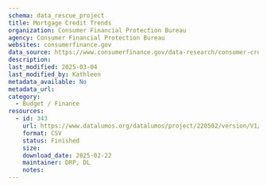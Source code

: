 ```yaml
---
schema: data_rescue_project 
title: Mortgage Credit Trends
organization: Consumer Financial Protection Bureau
agency: Consumer Financial Protection Bureau
websites: consumerfinance.gov
data_source: https://www.consumerfinance.gov/data-research/consumer-credit-trends/mortgages/
description: 
last_modified: 2025-03-04
last_modified_by: Kathleen
metadata_available: No
metadata_url: 
category:
  - Budget / Finance
resources:
  - id: 343
    url: https://www.datalumos.org/datalumos/project/220502/version/V1/view
    format: CSV
    status: Finished
    size: 
    download_date: 2025-02-22
    maintainer: DRP, DL
    notes: 
---
```

